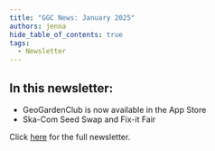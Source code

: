 ```yaml
---
title: "GGC News: January 2025"
authors: jenna
hide_table_of_contents: true
tags:
  - Newsletter
---
```


## In this newsletter:

* GeoGardenClub is now available in the App Store
* Ska-Com Seed Swap and Fix-it Fair

Click [here](https://us10.campaign-archive.com/?u=2c9db5ab59b4602f6c71e2091&id=0c9cf17e0c) for the full newsletter.
